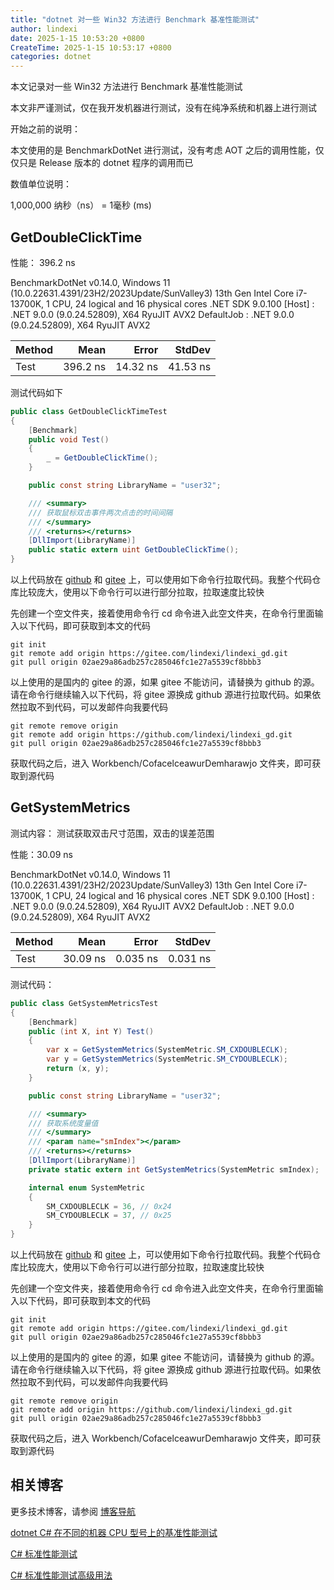 ```yaml
---
title: "dotnet 对一些 Win32 方法进行 Benchmark 基准性能测试"
author: lindexi
date: 2025-1-15 10:53:20 +0800
CreateTime: 2025-1-15 10:53:17 +0800
categories: dotnet
---
```


本文记录对一些 Win32 方法进行 Benchmark 基准性能测试

<!--more-->


<!-- 发布 -->
<!-- 博客 -->

本文非严谨测试，仅在我开发机器进行测试，没有在纯净系统和机器上进行测试

开始之前的说明：

本文使用的是 BenchmarkDotNet 进行测试，没有考虑 AOT 之后的调用性能，仅仅只是 Release 版本的 dotnet 程序的调用而已

数值单位说明：

1,000,000 纳秒（ns） = 1毫秒 (ms)

## GetDoubleClickTime

性能： 396.2 ns

BenchmarkDotNet v0.14.0, Windows 11 (10.0.22631.4391/23H2/2023Update/SunValley3)
13th Gen Intel Core i7-13700K, 1 CPU, 24 logical and 16 physical cores
.NET SDK 9.0.100
  [Host]     : .NET 9.0.0 (9.0.24.52809), X64 RyuJIT AVX2
  DefaultJob : .NET 9.0.0 (9.0.24.52809), X64 RyuJIT AVX2


| Method | Mean     | Error    | StdDev   |
|------- |---------:|---------:|---------:|
| Test   | 396.2 ns | 14.32 ns | 41.53 ns |

测试代码如下

```csharp
public class GetDoubleClickTimeTest
{
    [Benchmark]
    public void Test()
    {
        _ = GetDoubleClickTime();
    }

    public const string LibraryName = "user32";

    /// <summary>
    /// 获取鼠标双击事件两次点击的时间间隔
    /// </summary>
    /// <returns></returns>
    [DllImport(LibraryName)]
    public static extern uint GetDoubleClickTime();
}
```

以上代码放在 [github](https://github.com/lindexi/lindexi_gd/tree/02ae29a86adb257c285046fc1e27a5539cf8bbb3/Workbench/CofacelceawurDemharawjo) 和 [gitee](https://gitee.com/lindexi/lindexi_gd/tree/02ae29a86adb257c285046fc1e27a5539cf8bbb3/Workbench/CofacelceawurDemharawjo) 上，可以使用如下命令行拉取代码。我整个代码仓库比较庞大，使用以下命令行可以进行部分拉取，拉取速度比较快

先创建一个空文件夹，接着使用命令行 cd 命令进入此空文件夹，在命令行里面输入以下代码，即可获取到本文的代码

```
git init
git remote add origin https://gitee.com/lindexi/lindexi_gd.git
git pull origin 02ae29a86adb257c285046fc1e27a5539cf8bbb3
```

以上使用的是国内的 gitee 的源，如果 gitee 不能访问，请替换为 github 的源。请在命令行继续输入以下代码，将 gitee 源换成 github 源进行拉取代码。如果依然拉取不到代码，可以发邮件向我要代码

```
git remote remove origin
git remote add origin https://github.com/lindexi/lindexi_gd.git
git pull origin 02ae29a86adb257c285046fc1e27a5539cf8bbb3
```

获取代码之后，进入 Workbench/CofacelceawurDemharawjo 文件夹，即可获取到源代码

## GetSystemMetrics

测试内容： 测试获取双击尺寸范围，双击的误差范围

性能：30.09 ns

BenchmarkDotNet v0.14.0, Windows 11 (10.0.22631.4391/23H2/2023Update/SunValley3)
13th Gen Intel Core i7-13700K, 1 CPU, 24 logical and 16 physical cores
.NET SDK 9.0.100
  [Host]     : .NET 9.0.0 (9.0.24.52809), X64 RyuJIT AVX2
  DefaultJob : .NET 9.0.0 (9.0.24.52809), X64 RyuJIT AVX2


| Method | Mean     | Error    | StdDev   |
|------- |---------:|---------:|---------:|
| Test   | 30.09 ns | 0.035 ns | 0.031 ns |


测试代码：

```csharp
public class GetSystemMetricsTest
{
    [Benchmark]
    public (int X, int Y) Test()
    {
        var x = GetSystemMetrics(SystemMetric.SM_CXDOUBLECLK);
        var y = GetSystemMetrics(SystemMetric.SM_CYDOUBLECLK);
        return (x, y);
    }

    public const string LibraryName = "user32";

    /// <summary>
    /// 获取系统度量值
    /// </summary>
    /// <param name="smIndex"></param>
    /// <returns></returns>
    [DllImport(LibraryName)]
    private static extern int GetSystemMetrics(SystemMetric smIndex);

    internal enum SystemMetric
    {
        SM_CXDOUBLECLK = 36, // 0x24
        SM_CYDOUBLECLK = 37, // 0x25
    }
}
```

以上代码放在 [github](https://github.com/lindexi/lindexi_gd/tree/02ae29a86adb257c285046fc1e27a5539cf8bbb3/Workbench/CofacelceawurDemharawjo) 和 [gitee](https://gitee.com/lindexi/lindexi_gd/tree/02ae29a86adb257c285046fc1e27a5539cf8bbb3/Workbench/CofacelceawurDemharawjo) 上，可以使用如下命令行拉取代码。我整个代码仓库比较庞大，使用以下命令行可以进行部分拉取，拉取速度比较快

先创建一个空文件夹，接着使用命令行 cd 命令进入此空文件夹，在命令行里面输入以下代码，即可获取到本文的代码

```
git init
git remote add origin https://gitee.com/lindexi/lindexi_gd.git
git pull origin 02ae29a86adb257c285046fc1e27a5539cf8bbb3
```

以上使用的是国内的 gitee 的源，如果 gitee 不能访问，请替换为 github 的源。请在命令行继续输入以下代码，将 gitee 源换成 github 源进行拉取代码。如果依然拉取不到代码，可以发邮件向我要代码

```
git remote remove origin
git remote add origin https://github.com/lindexi/lindexi_gd.git
git pull origin 02ae29a86adb257c285046fc1e27a5539cf8bbb3
```

获取代码之后，进入 Workbench/CofacelceawurDemharawjo 文件夹，即可获取到源代码

## 相关博客

更多技术博客，请参阅 [博客导航](https://blog.lindexi.com/post/%E5%8D%9A%E5%AE%A2%E5%AF%BC%E8%88%AA.html )

[dotnet C# 在不同的机器 CPU 型号上的基准性能测试](https://blog.lindexi.com/post/dotnet-C-%E5%9C%A8%E4%B8%8D%E5%90%8C%E7%9A%84%E6%9C%BA%E5%99%A8-CPU-%E5%9E%8B%E5%8F%B7%E4%B8%8A%E7%9A%84%E5%9F%BA%E5%87%86%E6%80%A7%E8%83%BD%E6%B5%8B%E8%AF%95.html )

[C# 标准性能测试](https://blog.lindexi.com/post/C-%E6%A0%87%E5%87%86%E6%80%A7%E8%83%BD%E6%B5%8B%E8%AF%95.html )

[C# 标准性能测试高级用法](https://blog.lindexi.com/post/C-%E6%A0%87%E5%87%86%E6%80%A7%E8%83%BD%E6%B5%8B%E8%AF%95%E9%AB%98%E7%BA%A7%E7%94%A8%E6%B3%95.html )
